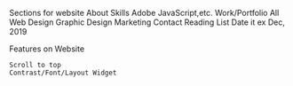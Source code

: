 Sections for website
    About
    Skills
        Adobe
        JavaScript,etc.
    Work/Portfolio
        All
        Web Design
        Graphic Design
        Marketing
    Contact
    Reading List
        Date it ex Dec, 2019

Features on Website
    
    Scroll to top
    Contrast/Font/Layout Widget


